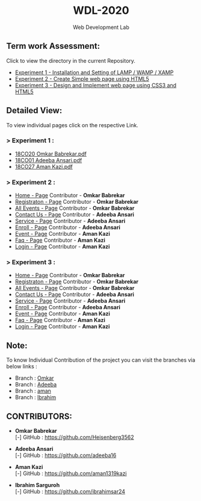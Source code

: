 <h1 align="center">WDL-2020</h1>
<p align="center">Web Development Lab</p>

## Term work Assessment:

Click to view the directory in the current Repository.
- <a href="https://github.com/Heisenberg3562/WDL-2020/tree/master/Experiment_1">Experiment 1 - Installation and Setting of LAMP / WAMP / XAMP</a>
- <a href="https://github.com/Heisenberg3562/WDL-2020/tree/master/Experiment_2">Experiment 2 - Create Simple web page using HTML5</a>
- <a href="https://github.com/Heisenberg3562/WDL-2020/tree/master/Experiment_3">Experiment 3 - Design and Implement web page using CSS3 and HTML5</a>

## Detailed View:

To view individual pages click on the respective Link.

### > Experiment 1 :

- <a href="https://heisenberg3562.github.io/WDL-2020/Experiment_1/Omkar_Experiment_1.pdf">18CO20 Omkar Babrekar.pdf</a>
- <a href="https://heisenberg3562.github.io/WDL-2020/Experiment_1/adeeba_exp_1.pdf">18CO01 Adeeba Ansari.pdf</a>
- <a href="https://heisenberg3562.github.io/WDL-2020/Experiment_1/Aman_Experiment_1.pdf">18CO27 Aman Kazi.pdf</a>

### > Experiment 2 :

- <a href="https://heisenberg3562.github.io/WDL-2020/Experiment_2/">Home - Page</a> Contributor - <b>Omkar Babrekar</b>
- <a href="https://heisenberg3562.github.io/WDL-2020/Experiment_2/registration.html">Registraton - Page</a> Contributor - <b>Omkar Babrekar</b>
- <a href="https://heisenberg3562.github.io/WDL-2020/Experiment_2/all-events.html">All Events - Page</a> Contributor - <b>Omkar Babrekar</b>
- <a href="https://heisenberg3562.github.io/WDL-2020/Experiment_2/contact-us.html">Contact Us - Page</a> Contributor - <b>Adeeba Ansari</b>
- <a href="https://heisenberg3562.github.io/WDL-2020/Experiment_2/service-page.html">Service - Page</a> Contributor - <b>Adeeba Ansari</b>
- <a href="https://heisenberg3562.github.io/WDL-2020/Experiment_2/enroll-page.html">Enroll - Page</a> Contributor - <b>Adeeba Ansari</b>
- <a href="https://heisenberg3562.github.io/WDL-2020/Experiment_2/event-page.html">Event - Page</a> Contributor - <b>Aman Kazi</b>
- <a href="https://heisenberg3562.github.io/WDL-2020/Experiment_2/faq.html">Faq - Page</a> Contributor - <b>Aman Kazi</b>
- <a href="https://heisenberg3562.github.io/WDL-2020/Experiment_2/login.html">Login - Page</a> Contributor - <b>Aman Kazi</b>

### > Experiment 3 :

- <a href="https://heisenberg3562.github.io/WDL-2020/Experiment_3/">Home - Page</a> Contributor - <b>Omkar Babrekar</b>
- <a href="https://heisenberg3562.github.io/WDL-2020/Experiment_3/registration.html">Registraton - Page</a> Contributor - <b>Omkar Babrekar</b>
- <a href="https://heisenberg3562.github.io/WDL-2020/Experiment_3/all-events.html">All Events - Page</a> Contributor - <b>Omkar Babrekar</b>
- <a href="https://heisenberg3562.github.io/WDL-2020/Experiment_3/contact-us.html">Contact Us - Page</a> Contributor - <b>Adeeba Ansari</b>
- <a href="https://heisenberg3562.github.io/WDL-2020/Experiment_3/service-page.html">Service - Page</a> Contributor - <b>Adeeba Ansari</b>
- <a href="https://heisenberg3562.github.io/WDL-2020/Experiment_3/enroll-page.html">Enroll - Page</a> Contributor - <b>Adeeba Ansari</b>
- <a href="https://heisenberg3562.github.io/WDL-2020/Experiment_3/event-page.html">Event - Page</a> Contributor - <b>Aman Kazi</b>
- <a href="https://heisenberg3562.github.io/WDL-2020/Experiment_3/faq.html">Faq - Page</a> Contributor - <b>Aman Kazi</b>
- <a href="https://heisenberg3562.github.io/WDL-2020/Experiment_3/login.html">Login - Page</a> Contributor - <b>Aman Kazi</b>

## Note:

To know Individual Contribution of the project you can visit the branches via below links :
- Branch : <a href="https://github.com/Heisenberg3562/WDL-2020/tree/Omkar">Omkar</a>
- Branch : <a href="https://github.com/Heisenberg3562/WDL-2020/tree/Adeeba">Adeeba</a>
- Branch : <a href="https://github.com/Heisenberg3562/WDL-2020/tree/aman">aman</a>
- Branch : <a href="https://github.com/Heisenberg3562/WDL-2020/tree/Ibrahim">Ibrahim</a>

## CONTRIBUTORS:

- **Omkar Babrekar**<br>
[-] GitHub : https://github.com/Heisenberg3562

- **Adeeba Ansari**<br>
[-] GitHub : https://github.com/adeeba16

- **Aman Kazi**<br>
[-] GitHub : https://github.com/aman1319kazi

- **Ibrahim Sarguroh**<br>
[-] GitHub : https://github.com/ibrahimsar24
